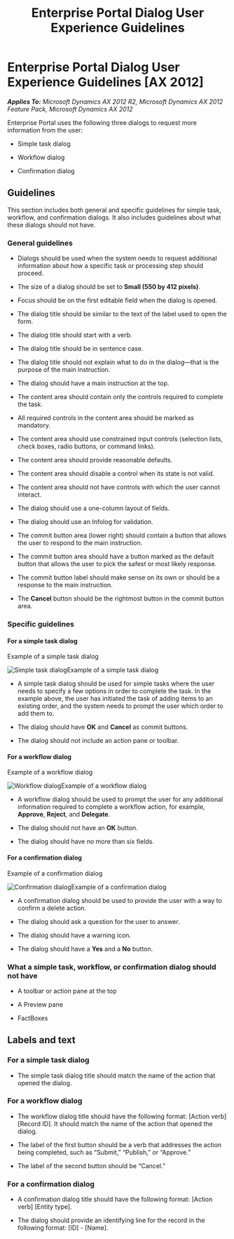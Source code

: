 ﻿---
title: Enterprise Portal Dialog User Experience Guidelines
TOCTitle: Enterprise Portal Dialog
ms:assetid: cff7555b-0d0e-484a-9fc5-1c3d661da3b3
ms:mtpsurl: https://msdn.microsoft.com/en-us/library/Gg886607(v=AX.60)
ms:contentKeyID: 35267971
ms.date: 11/07/2012
mtps_version: v=AX.60
---

# Enterprise Portal Dialog User Experience Guidelines [AX 2012]


_**Applies To:** Microsoft Dynamics AX 2012 R2, Microsoft Dynamics AX 2012 Feature Pack, Microsoft Dynamics AX 2012_

Enterprise Portal uses the following three dialogs to request more information from the user:

  - Simple task dialog

  - Workflow dialog

  - Confirmation dialog

## Guidelines

This section includes both general and specific guidelines for simple task, workflow, and confirmation dialogs. It also includes guidelines about what these dialogs should not have.

### General guidelines

  - Dialogs should be used when the system needs to request additional information about how a specific task or processing step should proceed.

  - The size of a dialog should be set to **Small (550 by 412 pixels)**.

  - Focus should be on the first editable field when the dialog is opened.

  - The dialog title should be similar to the text of the label used to open the form.

  - The dialog title should start with a verb.

  - The dialog title should be in sentence case.

  - The dialog title should not explain what to do in the dialog—that is the purpose of the main instruction.

  - The dialog should have a main instruction at the top.

  - The content area should contain only the controls required to complete the task.

  - All required controls in the content area should be marked as mandatory.

  - The content area should use constrained input controls (selection lists, check boxes, radio buttons, or command links).

  - The content area should provide reasonable defaults.

  - The content area should disable a control when its state is not valid.

  - The content area should not have controls with which the user cannot interact.

  - The dialog should use a one-column layout of fields.

  - The dialog should use an Infolog for validation.

  - The commit button area (lower right) should contain a button that allows the user to respond to the main instruction.

  - The commit button area should have a button marked as the default button that allows the user to pick the safest or most likely response.

  - The commit button label should make sense on its own or should be a response to the main instruction.

  - The **Cancel** button should be the rightmost button in the commit button area.

### Specific guidelines

#### For a simple task dialog

Example of a simple task dialog

  
![Simple task dialog](images/Gg886607.EPDialog01(AX.60).png "Simple task dialog")Example of a simple task dialog

  - A simple task dialog should be used for simple tasks where the user needs to specify a few options in order to complete the task. In the example above, the user has initiated the task of adding items to an existing order, and the system needs to prompt the user which order to add them to.

  - The dialog should have **OK** and **Cancel** as commit buttons.

  - The dialog should not include an action pane or toolbar.

#### For a workflow dialog

Example of a workflow dialog

  
![Workflow dialog](images/Gg886607.EPDialog02(AX.60).png "Workflow dialog")Example of a workflow dialog

  - A workflow dialog should be used to prompt the user for any additional information required to complete a workflow action, for example, **Approve**, **Reject**, and **Delegate**.

  - The dialog should not have an **OK** button.

  - The dialog should have no more than six fields.

#### For a confirmation dialog

Example of a confirmation dialog

  
![Confirmation dialog](images/Gg886607.EPDialog03(AX.60).png "Confirmation dialog")Example of a confirmation dialog

  - A confirmation dialog should be used to provide the user with a way to confirm a delete action.

  - The dialog should ask a question for the user to answer.

  - The dialog should have a warning icon.

  - The dialog should have a **Yes** and a **No** button.

### What a simple task, workflow, or confirmation dialog should not have

  - A toolbar or action pane at the top

  - A Preview pane

  - FactBoxes

## Labels and text

### For a simple task dialog

  - The simple task dialog title should match the name of the action that opened the dialog.

### For a workflow dialog

  - The workflow dialog title should have the following format: \[Action verb\] \[Record ID\]. It should match the name of the action that opened the dialog.

  - The label of the first button should be a verb that addresses the action being completed, such as “Submit,” “Publish,” or “Approve.”

  - The label of the second button should be “Cancel.”

### For a confirmation dialog

  - A confirmation dialog title should have the following format: \[Action verb\] \[Entity type\].

  - The dialog should provide an identifying line for the record in the following format: \[ID\] - \[Name\].

